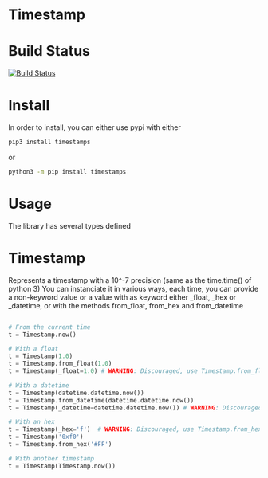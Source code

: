 Timestamp
=========

# Build Status
[![Build Status](https://travis-ci.org/gndu91/timestamps.svg?branch=master)](https://travis-ci.org/gndu91/timestamps)

# Install
In order to install, you can either use pypi with either
```bash
pip3 install timestamps
```
or
```bash
python3 -m pip install timestamps
```

# Usage
The library has several types defined

# Timestamp
Represents a timestamp with a 10^-7 precision (same as the time.time() of python 3)
You can instanciate it in various ways, each time, you can provide a non-keyword value
	or a value with as keyword either _float, _hex or _datetime,
	or with the methods from_float, from_hex and from_datetime
```python

# From the current time
t = Timestamp.now()

# With a float
t = Timestamp(1.0)
t = Timestamp.from_float(1.0)
t = Timestamp(_float=1.0) # WARNING: Discouraged, use Timestamp.from_float instead

# With a datetime
t = Timestamp(datetime.datetime.now())
t = Timestamp.from_datetime(datetime.datetime.now())
t = Timestamp(_datetime=datetime.datetime.now()) # WARNING: Discouraged, use Timestamp.from_datetime instead 

# With an hex
t = Timestamp(_hex='f')  # WARNING: Discouraged, use Timestamp.from_hex instead
t = Timestamp('0xf0')
t = Timestamp.from_hex('#FF')

# With another timestamp
t = Timestamp(Timestamp.now())

```
